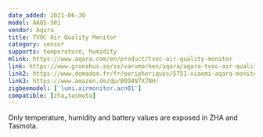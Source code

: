 ```yaml
---
date_added: 2021-06-30
model: AAQS-S01
vendor: Aqara
title: TVOC Air Quality Monitor
category: sensor
supports: temperature, humidity
mlink: https://www.aqara.com/en/product/tvoc-air-quality-monitor
link: https://www.gronahus.se/sv/varumarken/aqara/aqara-tvoc-air-quality-monitor.html
link2: https://www.domadoo.fr/fr/peripheriques/5751-xiaomi-aqara-moniteur-de-qualite-d-air-zigbee-30-temp-hum-covt-6970504214644.html
link3: https://www.amazon.de/dp/B094N7X7NH/
zigbeemodel: ['lumi.airmonitor.acn01']
compatible: [zha,tasmota]
---
```

Only temperature, humidity and battery values are exposed in ZHA and Tasmota.
